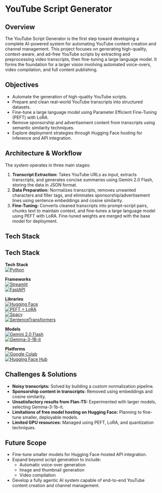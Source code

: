 # YouTube Script Generator

## Overview
The YouTube Script Generator is the first step toward developing a complete AI-powered system for automating YouTube content creation and channel management. This project focuses on generating high-quality, context-aware, and ad-free YouTube scripts by extracting and preprocessing video transcripts, then fine-tuning a large language model. It forms the foundation for a larger vision involving automated voice-overs, video compilation, and full content publishing.

## Objectives
- Automate the generation of high-quality YouTube scripts.  
- Prepare and clean real-world YouTube transcripts into structured datasets.  
- Fine-tune a large language model using Parameter Efficient Fine-Tuning (PEFT) with LoRA.  
- Remove sponsorship and advertisement content from transcripts using semantic similarity techniques.  
- Explore deployment strategies through Hugging Face hosting for inference and API integration.

## Architecture & Workflow 
The system operates in three main stages:  
1. **Transcript Extraction:** Takes YouTube URLs as input, extracts transcripts, and generates concise summaries using Gemini 2.0 Flash, storing the data in JSON format.  
2. **Data Preparation:** Normalizes transcripts, removes unwanted characters and filler tags, and eliminates sponsorship/advertisement lines using sentence embeddings and cosine similarity.  
3. **Fine-Tuning:** Converts cleaned transcripts into prompt–script pairs, chunks text to maintain context, and fine-tunes a large language model using PEFT with LoRA. Fine-tuned weights are merged with the base model for deployment.

## Tech Stack

## Tech Stack

**Tech Stack**  
[![Python](https://img.shields.io/badge/Python-3776AB?style=for-the-badge&logo=python&logoColor=white)](https://www.python.org/)  

**Frameworks**  
[![Streamlit](https://img.shields.io/badge/Streamlit-FF4B4B?style=for-the-badge&logo=streamlit&logoColor=white)](https://streamlit.io/)  
[![FastAPI](https://img.shields.io/badge/FastAPI-009688?style=for-the-badge&logo=fastapi&logoColor=white)](https://fastapi.tiangolo.com/)  

**Libraries**  
[![Hugging Face](https://img.shields.io/badge/HuggingFace-FDAF0A?style=for-the-badge&logo=huggingface&logoColor=white)](https://huggingface.co/)  
[![PEFT + LoRA](https://img.shields.io/badge/PEFT-LoRA-4B9CE2?style=for-the-badge)](#)  
[![Spacy](https://img.shields.io/badge/Spacy-09A3D5?style=for-the-badge&logo=spacy&logoColor=white)](https://spacy.io/)  
[![SentenceTransformers](https://img.shields.io/badge/SentenceTransformers-FF6F61?style=for-the-badge)](https://www.sbert.net/)  

**Models**  
[![Gemini 2.0 Flash](https://img.shields.io/badge/Gemini2.0-9C27B0?style=for-the-badge)](#)  
[![Gemma-3-1B-it](https://img.shields.io/badge/Gemma3-1B-it-FF9800?style=for-the-badge)](#)  

**Platforms**  
[![Google Colab](https://img.shields.io/badge/Google_Colab-F9AB00?style=for-the-badge&logo=googlecolab&logoColor=white)](https://colab.research.google.com/)  
[![Hugging Face Hub](https://img.shields.io/badge/HuggingFaceHub-FDAF0A?style=for-the-badge&logo=huggingface&logoColor=white)](https://huggingface.co/)



## Challenges & Solutions
- **Noisy transcripts:** Solved by building a custom normalization pipeline.  
- **Sponsorship content in transcripts:** Removed using embeddings and cosine similarity.  
- **Unsatisfactory results from Flan-T5:** Experimented with larger models, selecting Gemma-3-1b-it.  
- **Limitations of free model hosting on Hugging Face:** Planning to fine-tune smaller, deployable models.  
- **Limited GPU resources:** Managed using PEFT, LoRA, and quantization techniques.

## Future Scope
- Fine-tune smaller models for Hugging Face-hosted API integration.  
- Expand beyond script generation to include:  
  - Automatic voice-over generation  
  - Image and thumbnail generation  
  - Video compilation  
- Develop a fully agentic AI system capable of end-to-end YouTube content creation and channel management.
